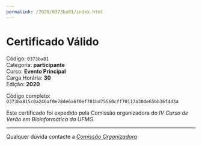 ```yaml
---
permalink: /2020/0373ba81/index.html
---
```


# Certificado Válido

Código: `0373ba81`<br>
Categoria: **participante**<br>
Curso: **Evento Principal**<br>
Carga Horária: **30**<br>
Edição: **2020**<br>


Código completo: `0373ba815c0a246af0e78de6a6f0ef781bd75560cff70117a304e65bb36f4d3a`


Este certificado foi expedido pela Comissão organizadora do *IV Curso de Verão em Bioinformática da UFMG*.

----

Qualquer dúvida contacte a [_Comissão Organizadora_](<mailto:cursobioinfoufmg@gmail.com$subject=[Certificados]>)

